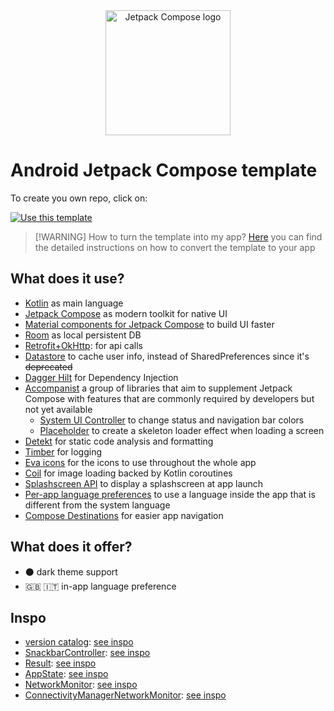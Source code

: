 <div align="center">
  <a href="https://developer.android.com/jetpack/compose">
    <img src="https://tabris.com/wp-content/uploads/2021/06/jetpack-compose-icon_RGB.png" alt="Jetpack Compose logo" title="Jetpack Compose logo" width="200" height="200" />
  </a>
</div>

# Android Jetpack Compose template
To create you own repo, click on:

[![Use this template](https://user-images.githubusercontent.com/38083522/226207439-1195c8c4-e3e2-4db0-8f39-7277b08872be.png)](https://github.com/seve-andre/compose-template/generate)

> [!WARNING] How to turn the template into my app?
> [Here](https://github.com/seve-andre/android-jetpack-compose-template/wiki#instructions) you can find the detailed instructions on how to convert the template to your app

## What does it use?
- [Kotlin](https://kotlinlang.org/) as main language
- [Jetpack Compose](https://developer.android.com/jetpack/compose) as modern toolkit for native UI
- [Material components for Jetpack Compose](https://developer.android.com/reference/kotlin/androidx/compose/material3/package-summary#top-level-functions) to build UI faster
- [Room](https://developer.android.com/training/data-storage/room) as local persistent DB
- [Retrofit+OkHttp](https://square.github.io/retrofit/): for api calls
- [Datastore](https://developer.android.com/topic/libraries/architecture/datastore?gclid=CjwKCAjwkYGVBhArEiwA4sZLuMMCRUnWZzzy-AwDePYTUTn3gO6-rrT8jGo7D-H2vztegIJ-zEsb8hoCtI8QAvD_BwE&gclsrc=aw.ds) to cache user info, instead of SharedPreferences since it's ~~deprecated~~
- [Dagger Hilt](https://developer.android.com/training/dependency-injection/hilt-android) for Dependency Injection
- [Accompanist](https://google.github.io/accompanist/) a group of libraries that aim to supplement Jetpack Compose with features that are commonly required by developers but not yet available
  - [System UI Controller](https://google.github.io/accompanist/systemuicontroller/) to change status and navigation bar colors
  - [Placeholder](https://google.github.io/accompanist/placeholder/) to create a skeleton loader effect when loading a screen
- [Detekt](https://detekt.dev/) for static code analysis and formatting
- [Timber](https://github.com/JakeWharton/timber) for logging
- [Eva icons](https://github.com/DevSrSouza/compose-icons/blob/master/eva-icons/DOCUMENTATION.md) for the icons to use throughout the whole app
- [Coil](https://coil-kt.github.io/coil/compose/) for image loading backed by Kotlin coroutines
- [Splashscreen API](https://developer.android.com/develop/ui/views/launch/splash-screen) to display a splashscreen at app launch
- [Per-app language preferences](https://developer.android.com/guide/topics/resources/app-languages) to use a language inside the app that is different from the system language
- [Compose Destinations](https://composedestinations.rafaelcosta.xyz/) for easier app navigation

## What does it offer?
- :black_circle: dark theme support
- :uk: :it: in-app language preference

## Inspo
- [version catalog](https://github.com/seve-andre/android-jetpack-compose-template/blob/main/gradle/libs.versions.toml): [see inspo](https://developer.android.com/build/migrate-to-catalogs)
- [SnackbarController](https://github.com/seve-andre/compose-template/blob/main/app/src/main/kotlin/com/mitch/appname/util/SnackbarController.kt): [see inspo](https://github.com/mitchtabian/MVVMRecipeApp/blob/managing-snackbar-with-scaffold/app/src/main/java/com/codingwithmitch/mvvmrecipeapp/presentation/components/util/SnackbarController.kt)
- [Result](https://github.com/seve-andre/compose-template/blob/main/app/src/main/kotlin/com/mitch/appname/ui/util/Result.kt): [see inspo](https://github.com/android/nowinandroid/blob/607c24e7f7399942e278af663ea4ad350e5bbc3a/core/common/src/main/java/com/google/samples/apps/nowinandroid/core/result/Result.kt)
- [AppState](https://github.com/seve-andre/compose-template/blob/main/app/src/main/kotlin/com/mitch/appname/ui/util/AppState.kt): [see inspo](https://github.com/android/nowinandroid/blob/607c24e7f7399942e278af663ea4ad350e5bbc3a/app/src/main/java/com/google/samples/apps/nowinandroid/ui/NiaAppState.kt)
- [NetworkMonitor](https://github.com/seve-andre/compose-template/blob/main/app/src/main/kotlin/com/mitch/appname/util/network/NetworkMonitor.kt): [see inspo](https://github.com/android/nowinandroid/blob/9371d0d4b80ffea0105a2376d057243eb68af0fa/core/data/src/main/java/com/google/samples/apps/nowinandroid/core/data/util/NetworkMonitor.kt)
- [ConnectivityManagerNetworkMonitor](https://github.com/seve-andre/compose-template/blob/main/app/src/main/kotlin/com/mitch/appname/util/network/ConnectivityManagerNetworkMonitor.kt): [see inspo](https://github.com/android/nowinandroid/blob/11fbf53f12898b6ee7c55dda69716fa3600e7317/core/data/src/main/java/com/google/samples/apps/nowinandroid/core/data/util/ConnectivityManagerNetworkMonitor.kt)
